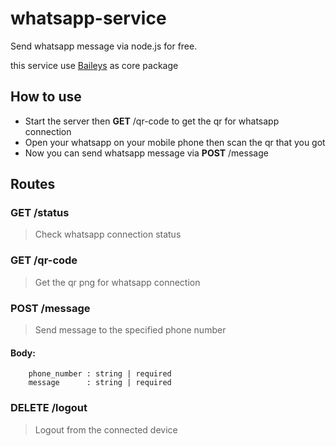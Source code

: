 # whatsapp-service

Send whatsapp message via node.js for free.

this service use <a href="https://github.com/adiwajshing/Baileys" target="_blank">Baileys</a> as core package

## How to use

-   Start the server then **GET** /qr-code to get the qr for whatsapp connection
-   Open your whatsapp on your mobile phone then scan the qr that you got
-   Now you can send whatsapp message via **POST** /message

## Routes

### **GET** /status

> Check whatsapp connection status

### **GET** /qr-code

> Get the qr png for whatsapp connection

### **POST** /message

> Send message to the specified phone number

#### **Body:**

```
    phone_number : string | required
    message      : string | required
```

### **DELETE** /logout

> Logout from the connected device
